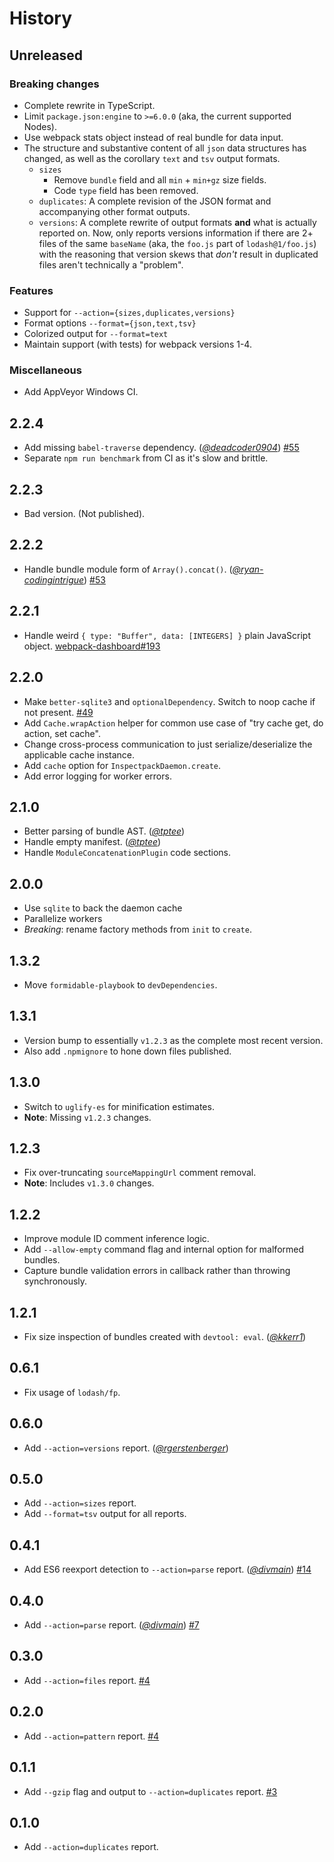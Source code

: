 History
=======

## Unreleased

### Breaking changes

* Complete rewrite in TypeScript.
* Limit `package.json:engine` to `>=6.0.0` (aka, the current supported Nodes).
* Use webpack stats object instead of real bundle for data input.
* The structure and substantive content of all `json` data structures has
  changed, as well as the corollary `text` and `tsv` output formats.
    * `sizes`
        * Remove `bundle` field and all `min` + `min+gz` size fields.
        * Code `type` field has been removed.
    * `duplicates`: A complete revision of the JSON format and accompanying
      other format outputs.
    * `versions`: A complete rewrite of output formats **and** what is actually
      reported on. Now, only reports versions information if there are 2+ files
      of the same `baseName` (aka, the `foo.js` part of `lodash@1/foo.js`) with
      the reasoning that version skews that _don't_ result in duplicated files
      aren't technically a "problem".

### Features

* Support for `--action={sizes,duplicates,versions}`
* Format options `--format={json,text,tsv}`
* Colorized output for `--format=text`
* Maintain support (with tests) for webpack versions 1-4.

### Miscellaneous

* Add AppVeyor Windows CI.

## 2.2.4

* Add missing `babel-traverse` dependency. (*[@deadcoder0904][]*)
  [#55](https://github.com/FormidableLabs/inspectpack/issues/55)
* Separate `npm run benchmark` from CI as it's slow and brittle.

## 2.2.3

* Bad version. (Not published).

## 2.2.2

* Handle bundle module form of `Array().concat()`. (*[@ryan-codingintrigue][]*)
  [#53](https://github.com/FormidableLabs/inspectpack/issues/53)

## 2.2.1

* Handle weird `{ type: "Buffer", data: [INTEGERS] }` plain JavaScript object.
  [webpack-dashboard#193](https://github.com/FormidableLabs/webpack-dashboard/issues/193)

## 2.2.0

* Make `better-sqlite3` and `optionalDependency`. Switch to noop cache if not present.
  [#49](https://github.com/FormidableLabs/inspectpack/issues/49)
* Add `Cache.wrapAction` helper for common use case of "try cache get, do action, set cache".
* Change cross-process communication to just serialize/deserialize the applicable cache instance.
* Add `cache` option for `InspectpackDaemon.create`.
* Add error logging for worker errors.

## 2.1.0

* Better parsing of bundle AST. (*[@tptee][]*)
* Handle empty manifest. (*[@tptee][]*)
* Handle `ModuleConcatenationPlugin` code sections.

## 2.0.0

* Use `sqlite` to back the daemon cache
* Parallelize workers
* *Breaking*: rename factory methods from `init` to `create`.

## 1.3.2

* Move `formidable-playbook` to `devDependencies`.

## 1.3.1

* Version bump to essentially `v1.2.3` as the complete most recent version.
* Also add `.npmignore` to hone down files published.

## 1.3.0

* Switch to `uglify-es` for minification estimates.
* **Note**: Missing `v1.2.3` changes.

## 1.2.3

* Fix over-truncating `sourceMappingUrl` comment removal.
* **Note**: Includes `v1.3.0` changes.

## 1.2.2

* Improve module ID comment inference logic.
* Add `--allow-empty` command flag and internal option for malformed bundles.
* Capture bundle validation errors in callback rather than throwing
  synchronously.

## 1.2.1

* Fix size inspection of bundles created with `devtool: eval`. (*[@kkerr1][]*)

## 0.6.1

* Fix usage of `lodash/fp`.

## 0.6.0

* Add `--action=versions` report. (*[@rgerstenberger][]*)

## 0.5.0

* Add `--action=sizes` report.
* Add `--format=tsv` output for all reports.

## 0.4.1

* Add ES6 reexport detection to `--action=parse` report. (*[@divmain][]*)
  [#14](https://github.com/FormidableLabs/inspectpack/issues/14)

## 0.4.0

* Add `--action=parse` report. (*[@divmain][]*)
  [#7](https://github.com/FormidableLabs/inspectpack/issues/7)

## 0.3.0

* Add `--action=files` report.
  [#4](https://github.com/FormidableLabs/inspectpack/issues/4)

## 0.2.0

* Add `--action=pattern` report.
  [#4](https://github.com/FormidableLabs/inspectpack/issues/4)

## 0.1.1

* Add `--gzip` flag and output to `--action=duplicates` report.
  [#3](https://github.com/FormidableLabs/inspectpack/issues/3)

## 0.1.0

* Add `--action=duplicates` report.

[@deadcoder0904]: https://github.com/deadcoder0904
[@divmain]: https://github.com/divmain
[@kkerr1]: https://github.com/kkerr1
[@rgerstenberger]: https://github.com/rgerstenberger
[@ryan-codingintrigue]: https://github.com/ryan-codingintrigue
[@ryan-roemer]: https://github.com/ryan-roemer
[@tptee]: https://github.com/tptee
